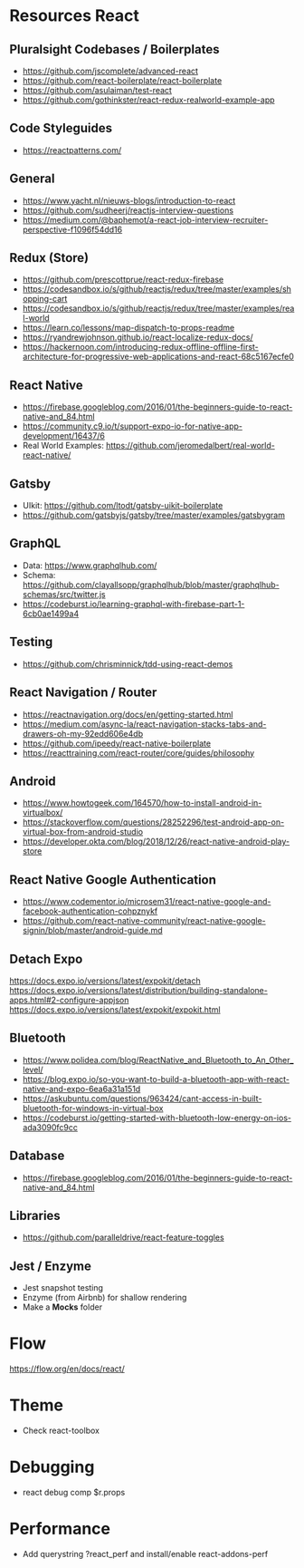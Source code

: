 # Resources React

## Pluralsight Codebases / Boilerplates
- https://github.com/jscomplete/advanced-react
- https://github.com/react-boilerplate/react-boilerplate
- https://github.com/asulaiman/test-react
- https://github.com/gothinkster/react-redux-realworld-example-app

## Code Styleguides
- https://reactpatterns.com/

## General
- https://www.yacht.nl/nieuws-blogs/introduction-to-react
- https://github.com/sudheerj/reactjs-interview-questions
- https://medium.com/@baphemot/a-react-job-interview-recruiter-perspective-f1096f54dd16

## Redux (Store)
- https://github.com/prescottprue/react-redux-firebase
- https://codesandbox.io/s/github/reactjs/redux/tree/master/examples/shopping-cart
- https://codesandbox.io/s/github/reactjs/redux/tree/master/examples/real-world
- https://learn.co/lessons/map-dispatch-to-props-readme
- https://ryandrewjohnson.github.io/react-localize-redux-docs/
- https://hackernoon.com/introducing-redux-offline-offline-first-architecture-for-progressive-web-applications-and-react-68c5167ecfe0

## React Native
- https://firebase.googleblog.com/2016/01/the-beginners-guide-to-react-native-and_84.html
- https://community.c9.io/t/support-expo-io-for-native-app-development/16437/6
- Real World Examples: https://github.com/jeromedalbert/real-world-react-native/

## Gatsby
- UIkit: https://github.com/ltodt/gatsby-uikit-boilerplate
- https://github.com/gatsbyjs/gatsby/tree/master/examples/gatsbygram

## GraphQL
- Data: https://www.graphqlhub.com/
- Schema: https://github.com/clayallsopp/graphqlhub/blob/master/graphqlhub-schemas/src/twitter.js
- https://codeburst.io/learning-graphql-with-firebase-part-1-6cb0ae1499a4

## Testing
- https://github.com/chrisminnick/tdd-using-react-demos

## React Navigation / Router
- https://reactnavigation.org/docs/en/getting-started.html
- https://medium.com/async-la/react-navigation-stacks-tabs-and-drawers-oh-my-92edd606e4db
- https://github.com/ipeedy/react-native-boilerplate
- https://reacttraining.com/react-router/core/guides/philosophy

## Android
- https://www.howtogeek.com/164570/how-to-install-android-in-virtualbox/
- https://stackoverflow.com/questions/28252296/test-android-app-on-virtual-box-from-android-studio
- https://developer.okta.com/blog/2018/12/26/react-native-android-play-store

## React Native Google Authentication
- https://www.codementor.io/microsem31/react-native-google-and-facebook-authentication-cohpznykf
- https://github.com/react-native-community/react-native-google-signin/blob/master/android-guide.md

## Detach Expo
https://docs.expo.io/versions/latest/expokit/detach
https://docs.expo.io/versions/latest/distribution/building-standalone-apps.html#2-configure-appjson
https://docs.expo.io/versions/latest/expokit/expokit.html

## Bluetooth
- https://www.polidea.com/blog/ReactNative_and_Bluetooth_to_An_Other_level/
- https://blog.expo.io/so-you-want-to-build-a-bluetooth-app-with-react-native-and-expo-6ea6a31a151d
- https://askubuntu.com/questions/963424/cant-access-in-built-bluetooth-for-windows-in-virtual-box
- https://codeburst.io/getting-started-with-bluetooth-low-energy-on-ios-ada3090fc9cc

## Database
- https://firebase.googleblog.com/2016/01/the-beginners-guide-to-react-native-and_84.html

## Libraries
- https://github.com/paralleldrive/react-feature-toggles

## Jest / Enzyme
- Jest snapshot testing
- Enzyme (from Airbnb) for shallow rendering
- Make a __Mocks__ folder

# Flow
https://flow.org/en/docs/react/

# Theme
- Check react-toolbox

# Debugging
- react debug comp $r.props

# Performance
- Add querystring ?react_perf and install/enable react-addons-perf